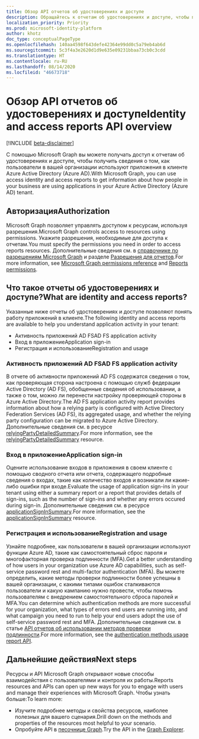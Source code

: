 ```yaml
---
title: Обзор API отчетов об удостоверениях и доступе
description: Обращайтесь к отчетам об удостоверениях и доступе, чтобы получить сведения о том, как пользователи в вашей организации используют приложения в клиенте Azure Active Directory.
localization_priority: Priority
ms.prod: microsoft-identity-platform
author: khotz
doc_type: conceptualPageType
ms.openlocfilehash: 140aa4598f643defe42364e99dd0c5a79eb4ab6d
ms.sourcegitcommit: 5c3f4a3e2620d1d9e635e09231bbaa73cb0c3cdd
ms.translationtype: HT
ms.contentlocale: ru-RU
ms.lasthandoff: 08/14/2020
ms.locfileid: "46673718"
---
```

# <a name="identity-and-access-reports-api-overview"></a><span data-ttu-id="a81b2-103">Обзор API отчетов об удостоверениях и доступе</span><span class="sxs-lookup"><span data-stu-id="a81b2-103">Identity and access reports API overview</span></span>

[!INCLUDE [beta-disclaimer](../../includes/beta-disclaimer.md)]

<span data-ttu-id="a81b2-104">С помощью Microsoft Graph вы можете получать доступ к отчетам об удостоверениях и доступе, чтобы получить сведения о том, как пользователи в вашей организации используют приложения в клиенте Azure Active Directory (Azure AD).</span><span class="sxs-lookup"><span data-stu-id="a81b2-104">With Microsoft Graph, you can use access identity and access reports to get information about how people in your business are using applications in your Azure Active Directory (Azure AD) tenant.</span></span>

## <a name="authorization"></a><span data-ttu-id="a81b2-105">Авторизация</span><span class="sxs-lookup"><span data-stu-id="a81b2-105">Authorization</span></span>

<span data-ttu-id="a81b2-106">Microsoft Graph позволяет управлять доступом к ресурсам, используя разрешения.</span><span class="sxs-lookup"><span data-stu-id="a81b2-106">Microsoft Graph controls access to resources using permissions.</span></span> <span data-ttu-id="a81b2-107">Укажите разрешения, необходимые для доступа к отчетам.</span><span class="sxs-lookup"><span data-stu-id="a81b2-107">You must specify the permissions you need in order to access reports resources.</span></span> <span data-ttu-id="a81b2-108">Дополнительные сведения см. в [справочнике по разрешениям Microsoft Graph](/graph/permissions-reference) и разделе [Разрешения для отчетов](/graph/permissions-reference#reports-permissions).</span><span class="sxs-lookup"><span data-stu-id="a81b2-108">For more information, see [Microsoft Graph permissions reference](/graph/permissions-reference) and [Reports permissions](/graph/permissions-reference#reports-permissions).</span></span>

## <a name="what-are-identity-and-access-reports"></a><span data-ttu-id="a81b2-109">Что такое отчеты об удостоверениях и доступе?</span><span class="sxs-lookup"><span data-stu-id="a81b2-109">What are identity and access reports?</span></span>

<span data-ttu-id="a81b2-110">Указанные ниже отчеты об удостоверениях и доступе позволяют понять работу приложений в клиенте.</span><span class="sxs-lookup"><span data-stu-id="a81b2-110">The following identity and access reports are available to help you understand application activity in your tenant:</span></span>

- <span data-ttu-id="a81b2-111">Активность приложений AD FS</span><span class="sxs-lookup"><span data-stu-id="a81b2-111">AD FS application activity</span></span>
- <span data-ttu-id="a81b2-112">Вход в приложение</span><span class="sxs-lookup"><span data-stu-id="a81b2-112">Application sign-in</span></span>
- <span data-ttu-id="a81b2-113">Регистрация и использование</span><span class="sxs-lookup"><span data-stu-id="a81b2-113">Registration and usage</span></span>

### <a name="ad-fs-application-activity"></a><span data-ttu-id="a81b2-114">Активность приложений AD FS</span><span class="sxs-lookup"><span data-stu-id="a81b2-114">AD FS application activity</span></span>

<span data-ttu-id="a81b2-115">В отчете об активности приложений AD FS содержатся сведения о том, как проверяющая сторона настроена с помощью служб федерации Active Directory (AD FS), обобщенные сведения об использовании, а также о том, можно ли перенести настройку проверяющей стороны в Azure Active Directory.</span><span class="sxs-lookup"><span data-stu-id="a81b2-115">The AD FS application activity report provides information about how a relying party is configured with Active Directory Federation Services (AD FS), its aggregated usage, and whether the relying party configuration can be migrated to Azure Active Directory.</span></span> <span data-ttu-id="a81b2-116">Дополнительные сведения см. в ресурсе [relyingPartyDetailedSummary](/graph/api/resources/applicationsigninsummary?view=graph-rest-beta).</span><span class="sxs-lookup"><span data-stu-id="a81b2-116">For more information, see the [relyingPartyDetailedSummary](/graph/api/resources/applicationsigninsummary?view=graph-rest-beta) resource.</span></span>

### <a name="application-sign-in"></a><span data-ttu-id="a81b2-117">Вход в приложение</span><span class="sxs-lookup"><span data-stu-id="a81b2-117">Application sign-in</span></span>

<span data-ttu-id="a81b2-118">Оцените использование входов в приложения в своем клиенте с помощью сводного отчета или отчета, содержащего подробные сведения о входах, такие как количество входов и возникали ли какие-либо ошибки при входе.</span><span class="sxs-lookup"><span data-stu-id="a81b2-118">Evaluate the usage of application sign-ins in your tenant using either a summary report or a report that provides details of sign-ins, such as the number of sign-ins and whether any errors occured during sign-in.</span></span> <span data-ttu-id="a81b2-119">Дополнительные сведения см. в ресурсе [applicationSignInSummary](/graph/api/resources/applicationsigninsummary?view=graph-rest-beta).</span><span class="sxs-lookup"><span data-stu-id="a81b2-119">For more information, see the [applicationSignInSummary](/graph/api/resources/applicationsigninsummary?view=graph-rest-beta) resource.</span></span>

### <a name="registration-and-usage"></a><span data-ttu-id="a81b2-120">Регистрация и использование</span><span class="sxs-lookup"><span data-stu-id="a81b2-120">Registration and usage</span></span>

<span data-ttu-id="a81b2-121">Узнайте подробнее, как пользователи в вашей организации используют функции Azure AD, такие как самостоятельный сброс пароля и многофакторная проверка подлинности (MFA).</span><span class="sxs-lookup"><span data-stu-id="a81b2-121">Get a better understanding of how users in your organization use Azure AD capabilities, such as self-service password rest and multi-factor authentication (MFA).</span></span> <span data-ttu-id="a81b2-122">Вы можете определить, какие методы проверки подлинности более успешны в вашей организации, с какими типами ошибок сталкиваются пользователи и какую кампанию нужно провести, чтобы помочь пользователям с внедрением самостоятельного сброса паролей и MFA.</span><span class="sxs-lookup"><span data-stu-id="a81b2-122">You can determine which authentication methods are more successful for your organization, what types of errors end users are running into, and what campaign you need to run to help your end users adopt the use of self-service password rest and MFA.</span></span> <span data-ttu-id="a81b2-123">Дополнительные сведения см. в статье [API отчетов об использовании методов проверки подлинности](/graph/api/resources/applicationsigninsummary?view=graph-rest-beta).</span><span class="sxs-lookup"><span data-stu-id="a81b2-123">For more information, see the [authentication methods usage report API](/graph/api/resources/applicationsigninsummary?view=graph-rest-beta).</span></span>

## <a name="next-steps"></a><span data-ttu-id="a81b2-124">Дальнейшие действия</span><span class="sxs-lookup"><span data-stu-id="a81b2-124">Next steps</span></span>

<span data-ttu-id="a81b2-125">Ресурсы и API Microsoft Graph открывают новые способы взаимодействия с пользователями и контроля их работы.</span><span class="sxs-lookup"><span data-stu-id="a81b2-125">Reports resources and APIs can open up new ways for you to engage with users and manage their experiences with Microsoft Graph.</span></span> <span data-ttu-id="a81b2-126">Чтобы узнать больше:</span><span class="sxs-lookup"><span data-stu-id="a81b2-126">To learn more:</span></span>

- <span data-ttu-id="a81b2-127">Изучите подробнее методы и свойства ресурсов, наиболее полезных для вашего сценария.</span><span class="sxs-lookup"><span data-stu-id="a81b2-127">Drill down on the methods and properties of the resources most helpful to your scenario.</span></span>
- <span data-ttu-id="a81b2-128">Опробуйте API в [песочнице Graph](https://developer.microsoft.com/graph/graph-explorer).</span><span class="sxs-lookup"><span data-stu-id="a81b2-128">Try the API in the [Graph Explorer](https://developer.microsoft.com/graph/graph-explorer).</span></span>
